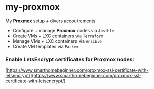 # my-proxmox
My **Proxmox** setup + divers accoutrements

- Configure + manage **Proxmox** nodes via `Ansible`
- Create VMs + LXC containers via `Terraform`
- Manage VMs + LXC containers via `Ansible`
- Create VM templates via `Packer`

### Enable LetsEncrypt certificates for Proxmox nodes:
[https://www.smarthomebeginner.com/proxmox-ssl-certificate-with-letsencrypt/](https://www.smarthomebeginner.com/proxmox-ssl-certificate-with-letsencrypt/)
